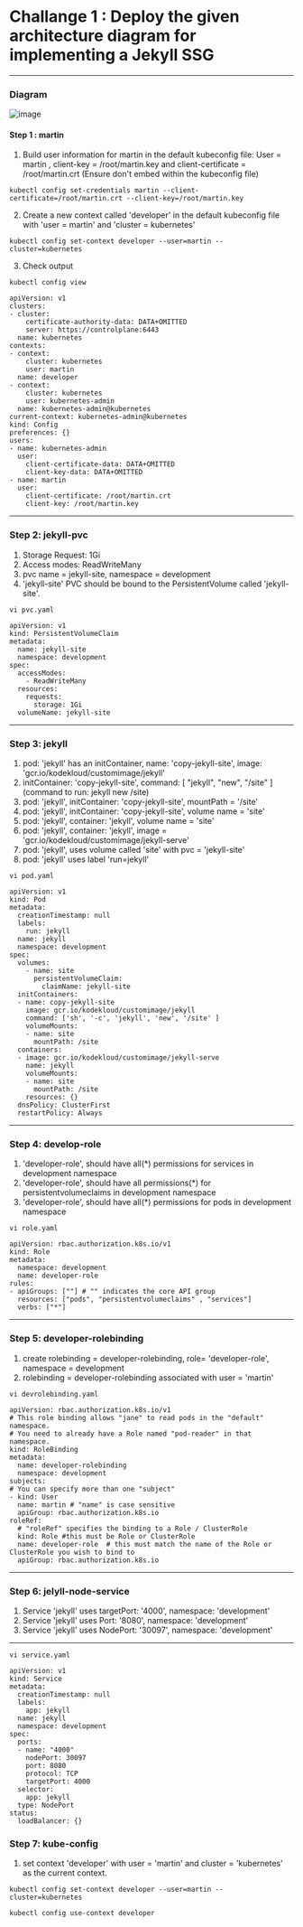 # Challange 1 : Deploy the given architecture diagram for implementing a Jekyll SSG
***
### Diagram
![image](https://github.com/user-attachments/assets/5c86e442-02bf-408e-b392-3d54c556efda?width=250&height=400)
#### Step 1 : martin
1. Build user information for martin in the default kubeconfig file: User = martin , client-key = /root/martin.key and client-certificate = /root/martin.crt (Ensure don't embed within the kubeconfig file)
```
kubectl config set-credentials martin --client-certificate=/root/martin.crt --client-key=/root/martin.key 
```
2. Create a new context called 'developer' in the default kubeconfig file with 'user = martin' and 'cluster = kubernetes'
```
kubectl config set-context developer --user=martin --cluster=kubernetes
```
3. Check output 
```
kubectl config view
```
```
apiVersion: v1
clusters:
- cluster:
    certificate-authority-data: DATA+OMITTED
    server: https://controlplane:6443
  name: kubernetes
contexts:
- context:
    cluster: kubernetes
    user: martin
  name: developer
- context:
    cluster: kubernetes
    user: kubernetes-admin
  name: kubernetes-admin@kubernetes
current-context: kubernetes-admin@kubernetes
kind: Config
preferences: {}
users:
- name: kubernetes-admin
  user:
    client-certificate-data: DATA+OMITTED
    client-key-data: DATA+OMITTED
- name: martin
  user:
    client-certificate: /root/martin.crt
    client-key: /root/martin.key
```
***
### Step 2: jekyll-pvc
1. Storage Request: 1Gi
2. Access modes: ReadWriteMany
3. pvc name = jekyll-site, namespace = development
4. 'jekyll-site' PVC should be bound to the PersistentVolume called 'jekyll-site'.
```
vi pvc.yaml
```
```
apiVersion: v1
kind: PersistentVolumeClaim
metadata:
  name: jekyll-site
  namespace: development
spec:
  accessModes:
    - ReadWriteMany
  resources:
    requests:
      storage: 1Gi
  volumeName: jekyll-site
```
***
### Step 3: jekyll
1. pod: 'jekyll' has an initContainer, name: 'copy-jekyll-site', image: 'gcr.io/kodekloud/customimage/jekyll'
2. initContainer: 'copy-jekyll-site', command: [ "jekyll", "new", "/site" ] (command to run: jekyll new /site)
3. pod: 'jekyll', initContainer: 'copy-jekyll-site', mountPath = '/site'
4. pod: 'jekyll', initContainer: 'copy-jekyll-site', volume name = 'site'
5. pod: 'jekyll', container: 'jekyll', volume name = 'site'
6. pod: 'jekyll', container: 'jekyll', image = 'gcr.io/kodekloud/customimage/jekyll-serve'
7. pod: 'jekyll', uses volume called 'site' with pvc = 'jekyll-site'
8. pod: 'jekyll' uses label 'run=jekyll'
```
vi pod.yaml
```
```
apiVersion: v1
kind: Pod
metadata:
  creationTimestamp: null
  labels:
    run: jekyll
  name: jekyll
  namespace: development
spec:
  volumes:
    - name: site
      persistentVolumeClaim:
        claimName: jekyll-site
  initContainers:
  - name: copy-jekyll-site
    image: gcr.io/kodekloud/customimage/jekyll
    command: ['sh', '-c', 'jekyll', 'new', '/site' ]
	volumeMounts:
    - name: site
      mountPath: /site
  containers:
  - image: gcr.io/kodekloud/customimage/jekyll-serve
    name: jekyll
	volumeMounts:
    - name: site
      mountPath: /site
    resources: {}
  dnsPolicy: ClusterFirst
  restartPolicy: Always
```
***
### Step 4: develop-role
1. 'developer-role', should have all(*) permissions for services in development namespace
2. 'developer-role', should have all permissions(*) for persistentvolumeclaims in development namespace
3. 'developer-role', should have all(*) permissions for pods in development namespace
```
vi role.yaml
```
```
apiVersion: rbac.authorization.k8s.io/v1
kind: Role
metadata:
  namespace: development
  name: developer-role
rules:
- apiGroups: [""] # "" indicates the core API group
  resources: ["pods", "persistentvolumeclaims" , "services"]
  verbs: ["*"]
```
***
### Step 5: developer-rolebinding
1. create rolebinding = developer-rolebinding, role= 'developer-role', namespace = development
2. rolebinding = developer-rolebinding associated with user = 'martin'
```
vi devrolebinding.yaml
```
```
apiVersion: rbac.authorization.k8s.io/v1
# This role binding allows "jane" to read pods in the "default" namespace.
# You need to already have a Role named "pod-reader" in that namespace.
kind: RoleBinding
metadata:
  name: developer-rolebinding
  namespace: development
subjects:
# You can specify more than one "subject"
- kind: User
  name: martin # "name" is case sensitive
  apiGroup: rbac.authorization.k8s.io
roleRef:
  # "roleRef" specifies the binding to a Role / ClusterRole
  kind: Role #this must be Role or ClusterRole
  name: developer-role  # this must match the name of the Role or ClusterRole you wish to bind to
  apiGroup: rbac.authorization.k8s.io
```
***
### Step 6: jelyll-node-service
1. Service 'jekyll' uses targetPort: '4000', namespace: 'development'
2. Service 'jekyll' uses Port: '8080', namespace: 'development'
3. Service 'jekyll' uses NodePort: '30097', namespace: 'development'
***
```
vi service.yaml
```
```
apiVersion: v1
kind: Service
metadata:
  creationTimestamp: null
  labels:
    app: jekyll
  name: jekyll
  namespace: development
spec:
  ports:
  - name: "4000"
    nodePort: 30097
    port: 8080
    protocol: TCP
    targetPort: 4000
  selector:
    app: jekyll
  type: NodePort
status:
  loadBalancer: {}
```

### Step 7: kube-config
1. set context 'developer' with user = 'martin' and cluster = 'kubernetes' as the current context.
```
kubectl config set-context developer --user=martin --cluster=kubernetes
```
```
kubectl config use-context developer
```



